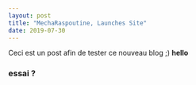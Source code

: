 ```yaml
---
layout: post
title: "MechaRaspoutine, Launches Site"
date: 2019-07-30
---
```


Ceci est un post afin de tester ce nouveau blog ;)
<b>hello</b>
<script>console.log("hey");</script>

### essai ?
